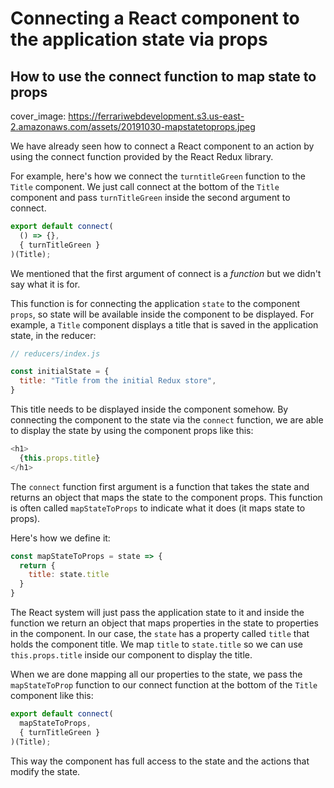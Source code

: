 # Connecting a React component to the application state via props
## How to use the connect function to map state to props

cover_image: https://ferrariwebdevelopment.s3.us-east-2.amazonaws.com/assets/20191030-mapstatetoprops.jpeg


We have already seen how to connect a React component to an action by using the connect function provided by the React Redux library.

For example, here's how we connect the `turntitleGreen` function to the `Title` component. We just call connect at the bottom of the `Title` component and pass `turnTitleGreen` inside the second argument to connect.

```js
export default connect(
  () => {},
  { turnTitleGreen }
)(Title);
```

We mentioned that the first argument of connect is a *function* but we didn't say what it is for.

This function is for connecting the application `state` to the component `props`, so state will be available inside the component to be displayed.
For example, a `Title` component displays a title that is saved in the application state, in the reducer:

```js
// reducers/index.js

const initialState = {
  title: "Title from the initial Redux store",
}
```

This title needs to be displayed inside the component somehow. By connecting the component to the state via the `connect` function, we are able to display the state by using the component props like this:

```js
<h1>
  {this.props.title}
</h1>
```

The `connect` function first argument is a function that takes the state and returns an object that maps the state to the component props.
This function is often called `mapStateToProps` to indicate what it does (it maps state to props).

Here's how we define it:

```js
const mapStateToProps = state => {
  return {
    title: state.title
  }
}
```

The React system will just pass the application state to it and inside the function we return an object that maps properties in the state to properties in the component.
In our case, the `state` has a property called `title` that holds the component title. We map `title` to `state.title` so we can use `this.props.title` inside our component to display the title.

When we are done mapping all our properties to the state, we pass the `mapStateToProp` function to our connect function at the bottom of the `Title` component like this:

```js
export default connect(
  mapStateToProps,
  { turnTitleGreen }
)(Title);
```

This way the component has full access to the state and the actions that modify the state.